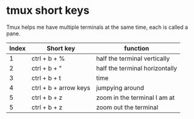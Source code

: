 # tmux short keys

Tmux helps me have multiple terminals at the same time, each is called a pane. 

|**Index**|**Short key** | **function**| 
| -- | --|  -- | 
|1 | ctrl + b + %| half the terminal vertically  |
|2 |ctrl + b + "| half the terminal horizontally  | 
|3 |ctrl + b + t| time  | 
|4 |ctrl + b + arrow keys| jumpying around  | 
|5 |ctrl + b + z| zoom in the terminal I am at  | 
|5 |ctrl + b + z| zoom out the terminal  | 

